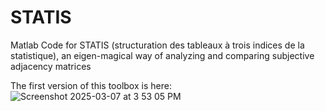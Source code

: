 # STATIS
Matlab Code for STATIS (structuration des tableaux à trois indices de la statistique), an eigen-magical way of analyzing and comparing subjective adjacency matrices

The first version of this toolbox is here:
![Screenshot 2025-03-07 at 3 53 05 PM](https://github.com/user-attachments/assets/b1fe955a-050d-4bc4-be73-30f49eebad76)
